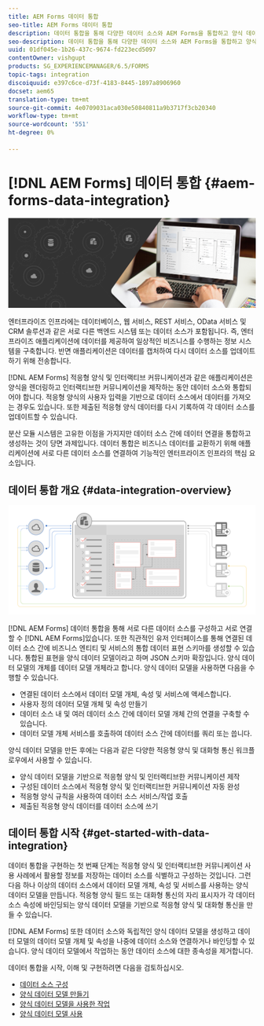 ```yaml
---
title: AEM Forms 데이터 통합
seo-title: AEM Forms 데이터 통합
description: 데이터 통합을 통해 다양한 데이터 소스와 AEM Forms을 통합하고 양식 데이터 모델을 작성하여 적응형 양식 및 인터랙티브한 커뮤니케이션을 만들고 사용할 수 있습니다.
seo-description: 데이터 통합을 통해 다양한 데이터 소스와 AEM Forms을 통합하고 양식 데이터 모델을 작성하여 적응형 양식 및 인터랙티브한 커뮤니케이션을 만들고 사용할 수 있습니다.
uuid: 01df045e-1b26-437c-9674-fd223ecd5097
contentOwner: vishgupt
products: SG_EXPERIENCEMANAGER/6.5/FORMS
topic-tags: integration
discoiquuid: e397c6ce-d73f-4183-8445-1897a8906960
docset: aem65
translation-type: tm+mt
source-git-commit: 4e0709031aca030e50840811a9b3717f3cb20340
workflow-type: tm+mt
source-wordcount: '551'
ht-degree: 0%

---
```



# [!DNL AEM Forms] 데이터 통합  {#aem-forms-data-integration}

![](do-not-localize/data-integeration.png)

엔터프라이즈 인프라에는 데이터베이스, 웹 서비스, REST 서비스, OData 서비스 및 CRM 솔루션과 같은 서로 다른 백엔드 시스템 또는 데이터 소스가 포함됩니다. 즉, 엔터프라이즈 애플리케이션에 데이터를 제공하여 일상적인 비즈니스를 수행하는 정보 시스템을 구축합니다. 반면 애플리케이션은 데이터를 캡처하여 다시 데이터 소스를 업데이트하기 위해 전송합니다.

[!DNL AEM Forms] 적응형 양식 및 인터랙티브 커뮤니케이션과 같은 애플리케이션은 양식을 렌더링하고 인터랙티브한 커뮤니케이션을 제작하는 동안 데이터 소스와 통합되어야 합니다. 적응형 양식의 사용자 입력을 기반으로 데이터 소스에서 데이터를 가져오는 경우도 있습니다. 또한 제출된 적응형 양식 데이터를 다시 기록하여 각 데이터 소스를 업데이트할 수 있습니다.

분산 모듈 시스템은 고유한 이점을 가지지만 데이터 소스 간에 데이터 연결을 통합하고 생성하는 것이 당면 과제입니다. 데이터 통합은 비즈니스 데이터를 교환하기 위해 애플리케이션에 서로 다른 데이터 소스를 연결하여 기능적인 엔터프라이즈 인프라의 핵심 요소입니다.

## 데이터 통합 개요 {#data-integration-overview}

![aem-forms-data-integration](assets/aem-forms-data-integeration.png)

[!DNL AEM Forms] 데이터 통합을 통해 서로 다른 데이터 소스를 구성하고 서로 연결할 수  [!DNL AEM Forms]있습니다. 또한 직관적인 유저 인터페이스를 통해 연결된 데이터 소스 간에 비즈니스 엔티티 및 서비스의 통합 데이터 표현 스키마를 생성할 수 있습니다. 통합된 표현을 양식 데이터 모델이라고 하며 JSON 스키마 확장입니다. 양식 데이터 모델의 개체를 데이터 모델 개체라고 합니다. 양식 데이터 모델을 사용하면 다음을 수행할 수 있습니다.

* 연결된 데이터 소스에서 데이터 모델 개체, 속성 및 서비스에 액세스합니다.
* 사용자 정의 데이터 모델 개체 및 속성 만들기
* 데이터 소스 내 및 여러 데이터 소스 간에 데이터 모델 개체 간의 연결을 구축할 수 있습니다.
* 데이터 모델 개체 서비스를 호출하여 데이터 소스 간에 데이터를 쿼리 또는 씁니다.

양식 데이터 모델을 만든 후에는 다음과 같은 다양한 적응형 양식 및 대화형 통신 워크플로우에서 사용할 수 있습니다.

* 양식 데이터 모델을 기반으로 적응형 양식 및 인터랙티브한 커뮤니케이션 제작
* 구성된 데이터 소스에서 적응형 양식 및 인터랙티브한 커뮤니케이션 자동 완성
* 적응형 양식 규칙을 사용하여 데이터 소스 서비스/작업 호출
* 제출된 적응형 양식 데이터를 데이터 소스에 쓰기

## 데이터 통합 시작 {#get-started-with-data-integration}

데이터 통합을 구현하는 첫 번째 단계는 적응형 양식 및 인터랙티브한 커뮤니케이션 사용 사례에서 활용할 정보를 저장하는 데이터 소스를 식별하고 구성하는 것입니다. 그런 다음 하나 이상의 데이터 소스에서 데이터 모델 개체, 속성 및 서비스를 사용하는 양식 데이터 모델을 만듭니다. 적응형 양식 필드 또는 대화형 통신의 자리 표시자가 각 데이터 소스 속성에 바인딩되는 양식 데이터 모델을 기반으로 적응형 양식 및 대화형 통신을 만들 수 있습니다.

[!DNL AEM Forms] 또한 데이터 소스와 독립적인 양식 데이터 모델을 생성하고 데이터 모델의 데이터 모델 개체 및 속성을 나중에 데이터 소스와 연결하거나 바인딩할 수 있습니다. 양식 데이터 모델에서 작업하는 동안 데이터 소스에 대한 종속성을 제거합니다.

데이터 통합을 시작, 이해 및 구현하려면 다음을 검토하십시오.

* [데이터 소스 구성](../../forms/using/configure-data-sources.md)
* [양식 데이터 모델 만들기](../../forms/using/create-form-data-models.md)
* [양식 데이터 모델을 사용한 작업](../../forms/using/work-with-form-data-model.md)
* [양식 데이터 모델 사용](../../forms/using/using-form-data-model.md)

